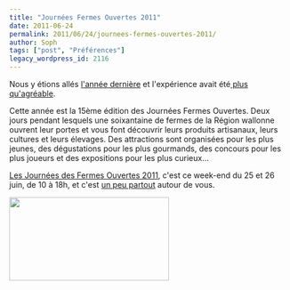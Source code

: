 ```yaml
---
title: "Journées Fermes Ouvertes 2011"
date: 2011-06-24
permalink: 2011/06/24/journees-fermes-ouvertes-2011/
author: Soph
tags: ["post", "Préférences"]
legacy_wordpress_id: 2116
---
```


Nous y étions allés [l'année dernière](http://64k.be/2010/06/26/journees-fermes-ouvertes-2010/) et l'expérience avait été[ plus qu'agréable](http://64k.be/2010/06/27/les-glaces-de-la-ferme-du-moulin/).

Cette année est la 15ème édition des Journées Fermes Ouvertes. Deux jours pendant lesquels une soixantaine de fermes de la Région wallonne ouvrent leur portes et vous font découvrir leurs produits artisanaux, leurs cultures et leurs élevages. Des attractions sont organisées pour les plus jeunes, des dégustations pour les plus gourmands, des concours pour les plus joueurs et des expositions pour les plus curieux...

<!-- excerpt -->

[Les Journées des Fermes Ouvertes 2011](http://www.jfo.be/page.asp?id=1593&amp;langue=FR), c'est ce week-end du 25 et 26 juin, de 10 à 18h, et c'est [un peu partout](http://www.jfo.be/page.asp?id=871&amp;langue=FR) autour de vous.

<img class="alignnone" title="jfo " src="http://www.jfo.be/images/contenu/Jfo/jfo_boite_date.jpg" alt="" width="287" height="150" />
